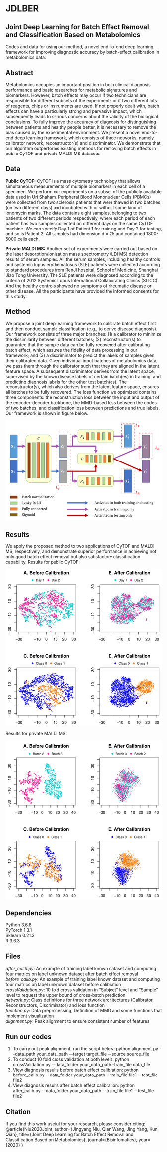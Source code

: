 # JDLBER
## Joint Deep Learning for Batch Effect Removal and Classification Based on Metabolomics

Codes and data for using our method, a novel end-to-end deep learning framework for improving diagnostic accuracy by batch-effect calibration in metabolomics data.

## Abstract
Metabolomics occupies an important position in both clinical diagnosis performance and basic researches for metabolic signatures and biomarkers. However, batch effects may occur if two technicians are responsible for different subsets of the experiments or if two different lots of reagents, chips or instruments are used. If not properly dealt with, batch effects can have a particularly strong and pervasive impact, which subsequently leads to serious concerns about the validity of the biological conclusions.
To fully improve the accuracy of diagnosis for distinguishing between patients and healthy people better, it is necessary to remove the bias caused by the experimental environment. We present a novel end-to-end deep learning framework, which consists of three networks, namely calibrator network, reconstructor(s) and discriminator. We demonstrate that our algorithm outperforms existing methods for removing batch effects in public CyTOF and private MALDI MS datasets.

## Data
**Public CyTOF:** CyTOF is a mass cytometry technology that allows simultaneous measurements of multiple biomarkers in each cell of a specimen. We perform our experiments on a subset of the publicly available data used in Uri Shaham. Peripheral Blood Mononuclear Cells (PBMCs) were collected from two sclerosis patients that were thawed in two batches (on two different days) and incubated with or without some kind of ionomycin marks. The data contains eight samples, belonging to two patients of two different periods respectively, where each period of each patient has two samples collected on different days on the same CyTOF machine. We can specify Day 1 of Patient 1 for training and Day 2 for testing, and so is Patient 2. All samples had dimension d = 25 and contained 1800-5000 cells each. 

**Private MALDI MS:** Another set of experiments were carried out based on the laser desorption/ionization mass spectrometry (LDI MS) detection results of serum samples. All the serum samples, including healthy controls and systemic lupus erythematosus (SLE) patients were collected according to standard procedures from RenJi hospital, School of Medicine, Shanghai Jiao Tong University. The SLE patients were diagnosed according to the criteria of 2012 Systemic Lupus International Collaborating Clinics (SLICC). And the healthy controls showed no symptoms of rheumatic disease or other disease. All the participants have provided the informed consents for this study.

## Method
We propose a joint deep learning framework to calibrate batch effect first and then conduct sample classification (e.g., to derive disease diagnosis). Our framework consists of three major branches: (1) a calibrator to minimize the dissimilarity between different batches; (2) reconstructor(s) to guarantee that the sample data can be fully recovered after calibrating batch effect, which assures the fidelity of data processing in our framework; and (3) a discriminator to predict the labels of samples given their calibrated data. Given individual input batches of metabolomics data, we pass them through the calibrator such that they are aligned in the latent feature space. A subsequent discriminator derives from the latent space, supervised by the known disease labels of certain batch(es) in training, and predicting diagnosis labels for the other test batch(es). The reconstructor(s), which also derives from the latent feature space, ensures all batches to be fully recovered. The loss function we optimized contains three components: the reconstruction loss between the input and output of the encoder-decoder backbone, the MMD-based loss between the codes of two batches, and classification loss between predictions and true labels. Our framework is shown in figure below.

![](illustration/network.png)

## Results
We apply the proposed method to two applications of CyTOF and MALDI MS, respectively, and demonstrate superior performance in achieving not only good batch effect removal but also satisfactory classification capability. 
Results for public CyTOF: 

![](illustration/CyTOF.png)

Results for private MALDI MS:

![](illustration/MALDI-MS.png)

## Dependencies
Python 3.6.8<br />
PyTorch 1.3.1<br />
Sklearn 0.21.3<br />
R 3.6.3<br />

## Files
*after_calib.py*: An example of training label known dataset and computing four matrics on label unknown dataset after batch effect removal<br />
*before_calib.py*: An example of training label known dataset and computing four matrics on label unknown dataset before calibration<br />
*crossValidation.py*: 10 fold cross validation in “Subject” level and “Sample” level to request the upper bound of cross-batch prediction<br />
*network.py*: Class definitions for three network architectures (Calibrator, Reconstructors, Discriminator) and loss function<br />
*function.py*: Data preprocessing, Definition of MMD and some functions that implement visualization<br />
*alignment.py*: Peak alignment to ensure consistent number of features<br />

## Run our codes
1. To carry out peak alignment, run the script below:
 	python alignment.py --data_path your_data_path --target target_file --source source_file
2. To conduct 10 fold cross validation at both levels:
    python  crossValidation.py --data_folder your_data_path –train_file   data_file  
3. View diagnosis results before batch effect calibration:
   python before_calib.py --data_folder your_data_path --train_file file1 --test_file file2 
4. View diagnosis results after batch effect calibration:
 python after_calib.py --data_folder your_data_path --train_file file1 --test_file file2 

## Citation
If you find this work useful for your research, please consider citing:
@article{Niu2020Joint,
author={Jingyang Niu, Qian Wang, Jing Yang, Kun Qian},
title={Joint Deep Learning for Batch Effect Removal and Classification Based on Metabolomics},
journal={Bioinfomatics},
year={2020}
}
